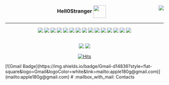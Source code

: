 
<div>

<div align="center">
  
  <img align="right" src="https://github-readme-stats.vercel.app/api/top-langs/?username=Hell0Stranger&theme=dracula&exclude_repo=clone-web-scrapper,clone-zoom&hide=Procfile&layout=compact&langs_count=8"/>

  
  ### Hell0Stranger  <img src="https://media.giphy.com/media/WUlplcMpOCEmTGBtBW/giphy.gif" width="40" align="center">
  
  ---
  

<img src="https://img.shields.io/badge/HTML5-E34F26?style=flat-square&logo=HTML5&logoColor=white"/>
<img src="https://img.shields.io/badge/css3-1572B6?style=flat-square&logo=css3&logoColor=white"/></a>
<img src="https://img.shields.io/badge/Figma-F24E1E?style=flat-square&logo=Figma&logoColor=white"/>
<img src="https://img.shields.io/badge/Javascript-F7DF1E?style=flat-square&logo=javascript&logoColor=white"/></a> 
<img src="https://img.shields.io/badge/OpenJDK-5A45FF?style=flat-square&logo=OpenJDK&logoColor=white"/></a> 
<img src="https://img.shields.io/badge/Spring-6DB33F?style=flat-square&logo=Spring&logoColor=white"/></a>
<img src="https://img.shields.io/badge/Maven-C71A36?style=flat-square&logo=Apache Maven&logoColor=white"/></a>  
<img src="https://img.shields.io/badge/Vue.js-4FC08D?style=flat-square&logo=Vue.js&logoColor=white"/>
<img src="https://img.shields.io/badge/MySQL-4479A1?style=flat-square&logo=MySQL&logoColor=white"/>
<img src="https://img.shields.io/badge/MariaDB-003545?style=flat-square&logo=MariaDB&logoColor=white"/>
<img src="https://img.shields.io/badge/Tomcat-F8DC75?style=flat-square&logo=Apache Tomcat&logoColor=black"/></a>  
<img src="https://img.shields.io/badge/Oracle-F80000?style=flat-square&logo=Oracle&logoColor=white"/></a>
<img src="https://img.shields.io/badge/Amazon aws-232F3E?style=flat-square&logo=Amazon aws&logoColor=white"/></a>
<img src="https://img.shields.io/badge/Firebase-FFCA28?style=flat-square&logo=firebase&logoColor=white"/> 
<img src="https://img.shields.io/badge/Git-F05032?style=flat-square&logo=Git&logoColor=white"/></a><br>
 
 
  <br>
  
  <a href="https://hell0stranger.github.io"><img src="https://img.shields.io/badge/HelloStranger.log-3DDC84?style=flat-square&logo=Velog&logoColor=white"/></a>
   <a href="https://github.com/Z-P0P/ZPOP"><img src="https://img.shields.io/badge/Github Projects-000000?style=flat-square&logo=github&logoColor=white"/></a> 

    

 [![Hits](https://hits.seeyoufarm.com/api/count/incr/badge.svg?url=https%3A%2F%2Fgithub.com%2FHell0Stranger&count_bg=%23DDF5CB&title_bg=%2397C68D&icon=github.svg&icon_color=%23FFFFFF&title=hits&edge_flat=false)](https://hits.seeyoufarm.com)
</div>
[![Gmail Badge](https://img.shields.io/badge/Gmail-d14836?style=flat-square&logo=Gmail&logoColor=white&link=mailto:apple180g@gmail.com)](mailto:apple180g@gmail.com)
# :mailbox_with_mail: Contacts



